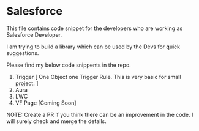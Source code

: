 # Salesforce

This file contains code snippet for the developers who are working as Salesforce Developer.

I am trying to build a library which can be used by the Devs for quick suggestions. 

Please find my below code snippents in the repo.

1. Trigger [ One Object one Trigger Rule. This is very basic for small project. ]
2. Aura
3. LWC
4. VF Page [Coming Soon]


NOTE: Create a PR if you think there can be an improvement in the code. I will surely check and merge the details.
